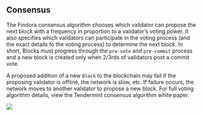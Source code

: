 ## Consensus

The Findora consensus algorithm chooses which validator can propose the next block with a frequency in proportion to a validator’s voting power. It also specifies which validators can participate in the voting process (and the exact details fo the voting process) to determine the next block. In short, Blocks must progress through the `pre-vote` and `pre-commit` process and a new block is created only when 2/3rds of validators post a commit vote.

A proposed addition of a new `Block` to the blockchain may fail if the proposing validator is offline, the network is slow, etc. If failure occurs, the network moves to another validator to propose a new block. For full voting algorithm details, view the Tendermint consensus algorithm white paper.

![](https://i.imgur.com/z3okKpP.png)
